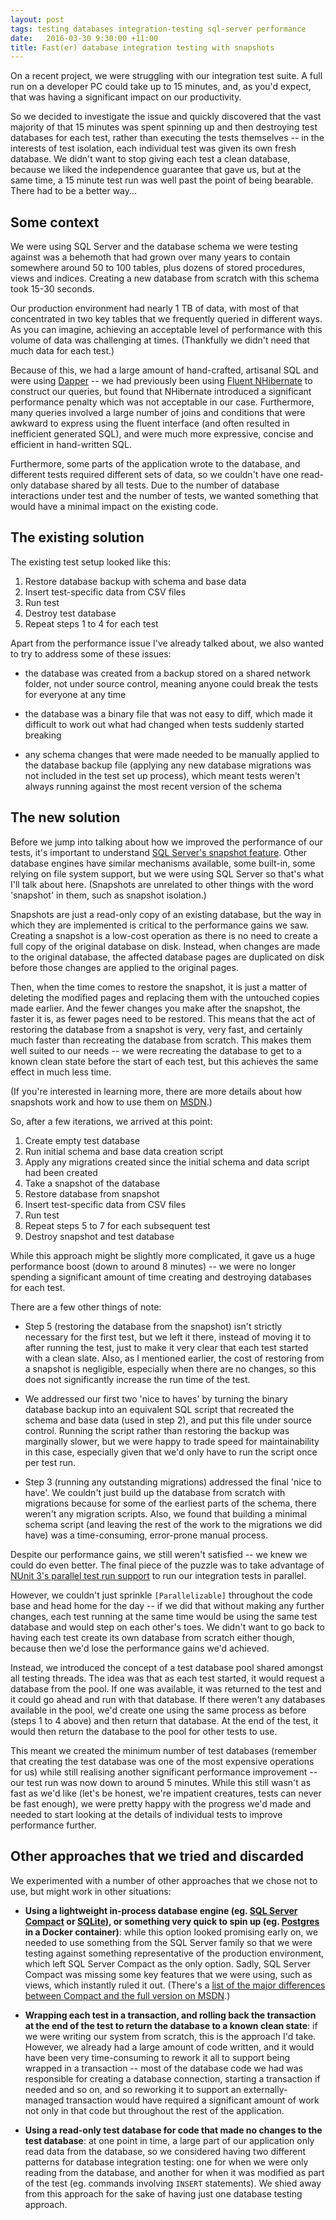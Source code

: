 ```yaml
---
layout: post
tags: testing databases integration-testing sql-server performance
date:   2016-03-30 9:30:00 +11:00
title: Fast(er) database integration testing with snapshots
---
```


On a recent project, we were struggling with our integration test suite. A full run on a developer PC could take up to 15 minutes, and, as you'd expect, that was having a significant impact on our productivity.

So we decided to investigate the issue and quickly discovered that the vast majority of that 15 minutes was spent spinning up and then destroying test databases for each test, rather than executing the tests themselves -- in the interests of test isolation, each individual test was given its own fresh database. We didn't want to stop giving each test a clean database, because we liked the independence guarantee that gave us, but at the same time, a 15 minute test run was well past the point of being bearable. There had to be a better way... 

## Some context

We were using SQL Server and the database schema we were testing against was a behemoth that had grown over many years to contain somewhere around 50 to 100 tables, plus dozens of stored procedures, views and indices. Creating a new database from scratch with this schema took 15-30 seconds.

Our production environment had nearly 1 TB of data, with most of that concentrated in two key tables that we frequently queried in different ways. As you can imagine, achieving an acceptable level of performance with this volume of data was challenging at times. (Thankfully we didn't need that much data for each test.)

Because of this, we had a large amount of hand-crafted, artisanal SQL and were using [Dapper](https://github.com/StackExchange/dapper-dot-net) -- we had previously been using [Fluent NHibernate](http://www.fluentnhibernate.org/) to construct our queries, but found that NHibernate introduced a significant performance penalty which was not acceptable in our case. Furthermore, many queries involved a large number of joins and conditions that were awkward to express using the fluent interface (and often resulted in inefficient generated SQL), and were much more expressive, concise and efficient in hand-written SQL. 

Furthermore, some parts of the application wrote to the database, and different tests required different sets of data, so we couldn't have one read-only database shared by all tests. Due to the number of database interactions under test and the number of tests, we wanted something that would have a minimal impact on the existing code. 

## The existing solution

The existing test setup looked like this:

1. Restore database backup with schema and base data
2. Insert test-specific data from CSV files
3. Run test
4. Destroy test database
5. Repeat steps 1 to 4 for each test

Apart from the performance issue I've already talked about, we also wanted to try to address some of these issues:

* the database was created from a backup stored on a shared network folder, not under source control, meaning anyone could break the tests for everyone at any time

* the database was a binary file that was not easy to diff, which made it difficult to work out what had changed when tests suddenly started breaking

* any schema changes that were made needed to be manually applied to the database backup file (applying any new database migrations was not included in the test set up process), which meant tests weren't always running against the most recent version of the schema

## The new solution

Before we jump into talking about how we improved the performance of our tests, it's important to understand [SQL Server's snapshot feature](https://msdn.microsoft.com/en-us/library/ms175158.aspx). Other database engines have similar mechanisms available, some built-in, some relying on file system support, but we were using SQL Server so that's what I'll talk about here. (Snapshots are unrelated to other things with the word 'snapshot' in them, such as snapshot isolation.)

Snapshots are just a read-only copy of an existing database, but the way in which they are implemented is critical to the performance gains we saw. Creating a snapshot is a low-cost operation as there is no need to create a full copy of the original database on disk. Instead, when changes are made to the original database, the affected database pages are duplicated on disk before those changes are applied to the original pages. 

Then, when the time comes to restore the snapshot, it is just a matter of deleting the modified pages and replacing them with the untouched copies made earlier. And the fewer changes you make after the snapshot, the faster it is, as fewer pages need to be restored. This means that the act of restoring the database from a snapshot is very, very fast, and certainly much faster than recreating the database from scratch. This makes them well suited to our needs -- we were recreating the database to get to a known clean state before the start of each test, but this achieves the same effect in much less time.

(If you're interested in learning more, there are more details about how snapshots work and how to use them on [MSDN](https://msdn.microsoft.com/en-us/library/ms175158.aspx).)

So, after a few iterations, we arrived at this point:

1. Create empty test database
2. Run initial schema and base data creation script
3. Apply any migrations created since the initial schema and data script had been created
4. Take a snapshot of the database
5. Restore database from snapshot
6. Insert test-specific data from CSV files
7. Run test
8. Repeat steps 5 to 7 for each subsequent test
9. Destroy snapshot and test database

While this approach might be slightly more complicated, it gave us a huge performance boost (down to around 8 minutes) -- we were no longer spending a significant amount of time creating and destroying databases for each test.

There are a few other things of note:

* Step 5 (restoring the database from the snapshot) isn't strictly necessary for the first test, but we left it there, instead of moving it to after running the test, just to make it very clear that each test started with a clean slate. Also, as I mentioned earlier, the cost of restoring from a snapshot is negligible, especially when there are no changes, so this does not significantly increase the run time of the test.

* We addressed our first two 'nice to haves' by turning the binary database backup into an equivalent SQL script that recreated the schema and base data (used in step 2), and put this file under source control. Running the script rather than restoring the backup was marginally slower, but we were happy to trade speed for maintainability in this case, especially given that we'd only have to run the script once per test run.

* Step 3 (running any outstanding migrations) addressed the final 'nice to have'. We couldn't just build up the database from scratch with migrations because for some of the earliest parts of the schema, there weren't any migration scripts. Also, we found that building a minimal schema script (and leaving the rest of the work to the migrations we did have) was a time-consuming, error-prone manual process. 

Despite our performance gains, we still weren't satisfied -- we knew we could do even better. The final piece of the puzzle was to take advantage of [NUnit 3's parallel test run support](https://github.com/nunit/dev/wiki/Framework-Parallel-Test-Execution) to run our integration tests in parallel. 

However, we couldn't just sprinkle `[Parallelizable]` throughout the code base and head home for the day -- if we did that without making any further changes, each test running at the same time would be using the same test database and would step on each other's toes. We didn't want to go back to having each test create its own database from scratch either though, because then we'd lose the performance gains we'd achieved. 

Instead, we introduced the concept of a test database pool shared amongst all testing threads. The idea was that as each test started, it would request a database from the pool. If one was available, it was returned to the test and it could go ahead and run with that database. If there weren't any databases available in the pool, we'd create one using the same process as before (steps 1 to 4 above) and then return that database. At the end of the test, it would then return the database to the pool for other tests to use. 

This meant we created the minimum number of test databases (remember that creating the test database was one of the most expensive operations for us) while still realising another significant performance improvement -- our test run was now down to around 5 minutes. While this still wasn't as fast as we'd like (let's be honest, we're impatient creatures, tests can never be fast enough), we were pretty happy with the progress we'd made and needed to start looking at the details of individual tests to improve performance further.

## Other approaches that we tried and discarded
We experimented with a number of other approaches that we chose not to use, but might work in other situations:

* **Using a lightweight in-process database engine (eg. [SQL Server Compact](https://msdn.microsoft.com/en-au/data/ff687142.aspx) or [SQLite](https://www.sqlite.org/)), or something very quick to spin up (eg. [Postgres](http://www.postgresql.org/) in a Docker container)**: while this option looked promising early on, we needed to use something from the SQL Server family so that we were testing against something representative of the production environment, which left SQL Server Compact as the only option. Sadly, SQL Server Compact was missing some key features that we were using, such as views, which instantly ruled it out. (There's a [list of the major differences between Compact and the full version on MSDN](https://technet.microsoft.com/en-us/library/bb896140(v=sql.110).aspx).)

* **Wrapping each test in a transaction, and rolling back the transaction at the end of the test to return the database to a known clean state**: if we were writing our system from scratch, this is the approach I'd take. However, we already had a large amount of code written, and it would have been very time-consuming to rework it all to support being wrapped in a transaction -- most of the database code we had was responsible for creating a database connection, starting a transaction if needed and so on, and so reworking it to support an externally-managed transaction would have required a significant amount of work not only in that code but throughout the rest of the application.

* **Using a read-only test database for code that made no changes to the test database**: at one point in time, a large part of our application only read data from the database, so we considered having two different patterns for database integration testing: one for when we were only reading from the database, and another for when it was modified as part of the test (eg. commands involving `INSERT` statements). We shied away from this approach for the sake of having just one database testing approach.
